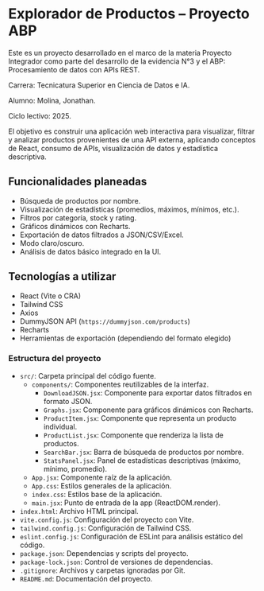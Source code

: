 # Explorador de Productos – Proyecto ABP

Este es un proyecto desarrollado en el marco de la materia Proyecto Integrador como parte del desarrollo de la evidencia N°3 y el ABP: Procesamiento de datos con APIs REST.

Carrera: Tecnicatura Superior en Ciencia de Datos e IA.

Alumno: Molina, Jonathan.

Ciclo lectivo: 2025.

El objetivo es construir una aplicación web interactiva para visualizar, filtrar y analizar productos provenientes de una API externa, aplicando conceptos de React, consumo de APIs, visualización de datos y estadística descriptiva.

## Funcionalidades planeadas

- Búsqueda de productos por nombre.
- Visualización de estadísticas (promedios, máximos, mínimos, etc.).
- Filtros por categoría, stock y rating.
- Gráficos dinámicos con Recharts.
- Exportación de datos filtrados a JSON/CSV/Excel.
- Modo claro/oscuro.
- Análisis de datos básico integrado en la UI.


## Tecnologías a utilizar

- React (Vite o CRA)
- Tailwind CSS
- Axios
- DummyJSON API (`https://dummyjson.com/products`)
- Recharts
- Herramientas de exportación (dependiendo del formato elegido)

### Estructura del proyecto

- `src/`: Carpeta principal del código fuente.
  - `components/`: Componentes reutilizables de la interfaz.
    - `DownloadJSON.jsx`: Componente para exportar datos filtrados en formato JSON.
    - `Graphs.jsx`: Componente para gráficos dinámicos con Recharts.
    - `ProductItem.jsx`: Componente que representa un producto individual.
    - `ProductList.jsx`: Componente que renderiza la lista de productos.
    - `SearchBar.jsx`: Barra de búsqueda de productos por nombre.
    - `StatsPanel.jsx`: Panel de estadísticas descriptivas (máximo, mínimo, promedio).
  - `App.jsx`: Componente raíz de la aplicación.
  - `App.css`: Estilos generales de la aplicación.
  - `index.css`: Estilos base de la aplicación.
  - `main.jsx`: Punto de entrada de la app (ReactDOM.render).
- `index.html`: Archivo HTML principal.
- `vite.config.js`: Configuración del proyecto con Vite.
- `tailwind.config.js`: Configuración de Tailwind CSS.
- `eslint.config.js`: Configuración de ESLint para análisis estático del código.
- `package.json`: Dependencias y scripts del proyecto.
- `package-lock.json`: Control de versiones de dependencias.
- `.gitignore`: Archivos y carpetas ignoradas por Git.
- `README.md`: Documentación del proyecto.


